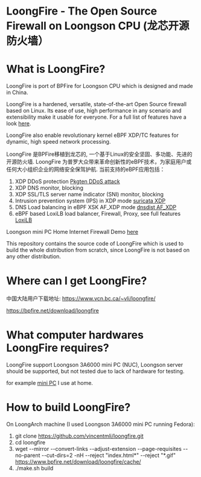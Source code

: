 # LoongFire - The Open Source Firewall on Loongson CPU (龙芯开源防火墙）

# What is LoongFire?

LoongFire is port of BPFire for Loongson CPU which is designed and made in China.

LoongFire is a hardened, versatile, state-of-the-art Open Source firewall based on
Linux. Its ease of use, high performance in any scenario and extensibility make
it usable for everyone. For a full list of features have a look [here](https://www.ipfire.org/about).

LoongFire also enable revolutionary kernel eBPF XDP/TC features for dynamic, high
speed network processing.

LoongFire 是BPFire移植到龙芯的, 一个基于Linux的安全坚固、多功能、先进的开源防火墙. LoongFire 为普罗大众带来革命创新性的eBPF技术，为家庭用户或任何大小组织企业的网络安全保驾护航. 当前支持的eBPF应用包括：

1. XDP DDoS protection [Pkgten DDoS attack](https://youtu.be/QVh7kihvYaM?si=tAdGCiDib4tp2BSj)
2. XDP DNS monitor, blocking
3. XDP SSL/TLS server name indicator (SNI) monitor, blocking
4. Intrusion prevention system (IPS) in XDP mode [suricata XDP](https://youtu.be/zcWsaZbs5aA?si=v_h6iHu3k4WZsBOn)
5. DNS Load balancing in eBPF XSK AF_XDP mode [dnsdist AF_XDP](https://youtu.be/O5BK1CGHDkU?si=r5VDnUc7_PU0Xt-R0)
6. eBPF based LoxiLB load balancer, Firewall, Proxy, see full features [LoxiLB](https://loxilb-io.github.io/loxilbdocs/#overall-features-of-loxilb)

Loongson mini PC Home Internet Firewall Demo [here](https://youtu.be/rVHkBf1HB7Y?si=cxZphLIn4RhRp3-F)

This repository contains the source code of LoongFire which is used to build
the whole distribution from scratch, since LoongFire is not based on any other
distribution.

# Where can I get LoongFire?

中国大陆用户下载地址: https://www.vcn.bc.ca/~vli/loongfire/

https://bpfire.net/download/loongfire

# What computer hardwares LoongFire requires?

LoongFire support Loongson 3A6000 mini PC (NUC), Loongson server should be supported, but not tested due to lack of hardware for testing.

for example [mini PC](https://www.aliexpress.us/item/3256807861547435.html?spm=a2g0o.order_list.order_list_main.5.6c6c1802f4v4tf&gatewayAdapt=glo2usa) I use at home.

# How to build LoongFire?

On LoongArch machine (I used Loongson 3A6000 mini PC running Fedora):

1. git clone https://github.com/vincentmli/loongfire.git
2. cd loongfire
3. wget --mirror --convert-links --adjust-extension --page-requisites --no-parent --cut-dirs=2 -nH --reject "index.html*" --reject "*.gif" https://www.bpfire.net/download/loongfire/cache/
4. ./make.sh build
